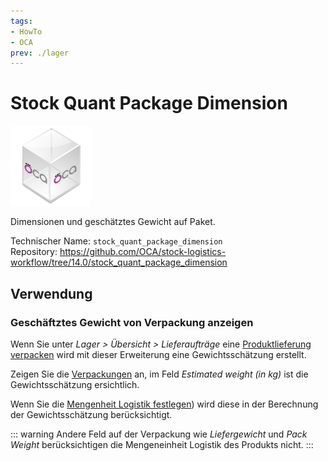 ```yaml
---
tags:
- HowTo
- OCA
prev: ./lager
---
```

# Stock Quant Package Dimension
![icon_oca_app](assets/icon_oca_app.png)

Dimensionen und geschätztes Gewicht auf Paket.

Technischer Name: `stock_quant_package_dimension`\
Repository: <https://github.com/OCA/stock-logistics-workflow/tree/14.0/stock_quant_package_dimension>

## Verwendung

### Geschäftztes Gewicht von Verpackung anzeigen

Wenn Sie unter *Lager > Übersicht > Lieferaufträge* eine [Produktlieferung verpacken](Lager%20Verpackungen.md#Produktlieferung%20verpacken) wird mit dieser Erweiterung eine Gewichtsschätzung erstellt.

Zeigen Sie die [Verpackungen](Lager%20Verpackungen.md#Verpackungen%20anzeigen) an, im Feld  *Estimated weight (in kg)* ist die Gewichtsschätzung ersichtlich.

Wenn Sie die  [Mengenheit Logistik festlegen](Product%20Logistics%20UoM.md#Mengenheit%20Logistik%20festlegen)) wird diese in der Berechnung der Gewichtsschätzung berücksichtigt.

::: warning
Andere Feld auf der Verpackung wie *Liefergewicht* und *Pack Weight* berücksichtigen die Mengeneinheit Logistik des Produkts nicht.
:::